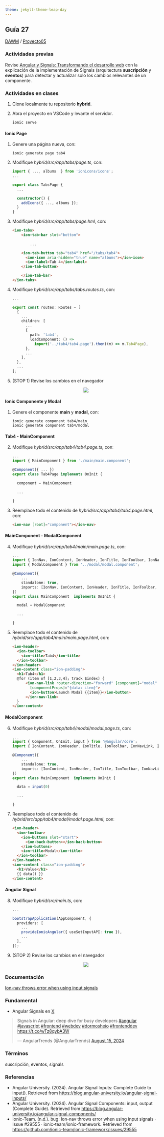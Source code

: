 ```yaml
---
theme: jekyll-theme-leap-day
---
```


## Guía 27

[DAWM](/DAWM/) / [Proyecto05](/DAWM/proyectos/2024/proyecto05)

### Actividades previas

Revise [Angular y Signals: Transformando el desarrollo web](https://www.viewnext.com/angular-y-signals-transformando-el-desarrollo-web/) con la explicación de la implementación de Signals (arquitectura **suscripción** y **eventos**) para detectar y actualizar solo los cambios relevantes de un componente. 

### Actividades en clases

1. Clone localmente tu repositorio **hybrid**.
2. Abra el proyecto en VSCode y levante el servidor.
	
	```command
	ionic serve
	```

#### Ionic Page

1. Genere una página nueva, con:

	```command
	ionic generate page tab4
	```

2. Modifique _hybrid/src/app/tabs/page.ts_, con:

	```typescript
	import { ..., albums  } from 'ionicons/icons';
	...

	export class TabsPage {
	  ...

	  constructor() {
	    addIcons({ ..., albums });
	  }
	}
	```

2. Modifique _hybrid/src/app/tabs/page.hml_, con:

	```html
	<ion-tabs>
		<ion-tab-bar slot="bottom">
			
			...

		<ion-tab-button tab="tab4" href="/tabs/tab4">
	      <ion-icon aria-hidden="true" name="albums"></ion-icon>
	      <ion-label>Tab 4</ion-label>
	    </ion-tab-button>

	  	</ion-tab-bar>
	</ion-tabs>
	```

3. Modifique _hybrid/src/app/tabs/tabs.routes.ts_, con:

	```typescript
	...

	export const routes: Routes = [
	  {
	    ...
	    children: [
	      ...
	      {
	        path: 'tab4',
	        loadComponent: () =>
	          import('../tab4/tab4.page').then((m) => m.Tab4Page),
	      },
		  ...
	    ],
	  },
	  ...
  	];
	```

4. (STOP 1) Revise los cambios en el navegador

    <div align="center">
      <img src="imagenes/ionic_tab4.jpg">
    </div>


#### Ionic Componente y Modal

1. Genere el componente **main** y **modal**, con:

	```command
	ionic generate component tab4/main 
	ionic generate component tab4/modal
	```

#### Tab4 - MainComponent

2. Modifique _hybrid/src/app/tab4/tab4.page.ts_, con:

	```typescript
	...
	import { MainComponent } from './main/main.component';
	
	@Component({ ... })
	export class Tab4Page implements OnInit {

	  component = MainComponent

	  ...
	
	}
	```

3. Reemplace todo el contenido de _hybrid/src/app/tab4/tab4.page.html_, con:

	```html
	<ion-nav [root]="component"></ion-nav>
	```

#### MainComponent - ModalComponent

4. Modifique _hybrid/src/app/tab4/main/main.page.ts_, con:

	```typescript
	...
	import { IonNav, IonContent, IonHeader, IonTitle, IonToolbar, IonNavLink, IonButton, IonButtons, IonBackButton } from '@ionic/angular/standalone';
	import { ModalComponent } from '../modal/modal.component';
	
	@Component({
		...
		standalone: true,
  		imports: [IonNav, IonContent, IonHeader, IonTitle, IonToolbar, IonNavLink, IonButton, IonButtons, IonBackButton]
	})
	export class MainComponent  implements OnInit {

	  modal = ModalComponent

	  ...
	
	}
	```

5. Reemplace todo el contenido de _hybrid/src/app/tab4/main/main.page.html_, con:

	```html
	<ion-header>
	  <ion-toolbar>
	    <ion-title>Tab4</ion-title>
	  </ion-toolbar>
	</ion-header>
	<ion-content class="ion-padding">
	  <h1>Tab4</h1>
	  @for (item of [1,2,3,4]; track $index) {
		  <ion-nav-link router-direction="forward" [component]="modal"
		    [componentProps]="{data: item}">
		    <ion-button>Launch Modal {{item}}</ion-button>
		  </ion-nav-link>
	  }
	</ion-content>
	```

#### ModalComponent

6. Modifique _hybrid/src/app/tab4/modal/modal.page.ts_, con:

	```typescript
	...
	import { Component, OnInit, input } from '@angular/core';
	import { IonContent, IonHeader, IonTitle, IonToolbar, IonNavLink, IonButton, IonButtons, IonBackButton } from '@ionic/angular/standalone';
	
	@Component({
		...
		standalone: true,
 		imports: [IonContent, IonHeader, IonTitle, IonToolbar, IonNavLink, IonButton, IonButtons, IonBackButton],
	})
	export class MainComponent  implements OnInit {

	  data = input(0)

	  ...
	
	}
	```

7. Reemplace todo el contenido de _hybrid/src/app/tab4/modal/modal.page.html_, con:

	```html
	<ion-header>
	  <ion-toolbar>
	    <ion-buttons slot="start">
	      <ion-back-button></ion-back-button>
	    </ion-buttons>
	    <ion-title>Modal</ion-title>
	  </ion-toolbar>
	</ion-header>
	<ion-content class="ion-padding">
	  <h1>Value</h1>
	  {{ data() }}
	</ion-content>
	```

#### Angular Signal

8. Modifique _hybrid/src/main.ts_, con:

	```typescript
	...

	bootstrapApplication(AppComponent, {
	  providers: [
	    ...
	    provideIonicAngular({ useSetInputAPI: true }),
	    ...
	  ],
	});
	```

9. (STOP 2) Revise los cambios en el navegador

    <div align="center">
      <img src="imagenes/ionic_modal.jpg">
    </div>

### Documentación

[Ion-nav throws error when using input signals](https://github.com/ionic-team/ionic-framework/issues/29555)

### Fundamental

* Angular Signals en [X](https://x.com/AngularTrends/status/1824058459781836802)

<blockquote class="twitter-tweet"><p lang="en" dir="ltr">Signals in Angular: deep dive for busy developers <a href="https://twitter.com/hashtag/angular?src=hash&amp;ref_src=twsrc%5Etfw">#angular</a> <a href="https://twitter.com/hashtag/javascript?src=hash&amp;ref_src=twsrc%5Etfw">#javascript</a> <a href="https://twitter.com/hashtag/frontend?src=hash&amp;ref_src=twsrc%5Etfw">#frontend</a> <a href="https://twitter.com/hashtag/webdev?src=hash&amp;ref_src=twsrc%5Etfw">#webdev</a> <a href="https://twitter.com/hashtag/dormosheio?src=hash&amp;ref_src=twsrc%5Etfw">#dormosheio</a> <a href="https://twitter.com/hashtag/frontenddev?src=hash&amp;ref_src=twsrc%5Etfw">#frontenddev</a> <a href="https://t.co/wTz8qybA3W">https://t.co/wTz8qybA3W</a></p>&mdash; AngularTrends (@AngularTrends) <a href="https://twitter.com/AngularTrends/status/1824058459781836802?ref_src=twsrc%5Etfw">August 15, 2024</a></blockquote> <script async src="https://platform.twitter.com/widgets.js" charset="utf-8"></script>

### Términos

suscripción, eventos, signals

### Referencias

* Angular University. (2024). Angular Signal Inputs: Complete Guide to input(). Retrieved from https://blog.angular-university.io/angular-signal-inputs/
* Angular University. (2024). Angular Signal Components: input, output (Complete Guide). Retrieved from https://blog.angular-university.io/angular-signal-components/
* Ionic-Team. (n.d.). bug: Ion-nav throws error when using input signals · Issue #29555 · ionic-team/ionic-framework. Retrieved from https://github.com/ionic-team/ionic-framework/issues/29555